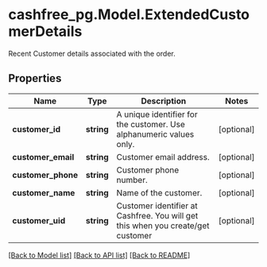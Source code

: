 # cashfree_pg.Model.ExtendedCustomerDetails
Recent Customer details associated with the order.

## Properties

Name | Type | Description | Notes
------------ | ------------- | ------------- | -------------
**customer_id** | **string** | A unique identifier for the customer. Use alphanumeric values only. | [optional] 
**customer_email** | **string** | Customer email address. | [optional] 
**customer_phone** | **string** | Customer phone number. | [optional] 
**customer_name** | **string** | Name of the customer. | [optional] 
**customer_uid** | **string** | Customer identifier at Cashfree. You will get this when you create/get customer | [optional] 

[[Back to Model list]](../README.md#documentation-for-models) [[Back to API list]](../README.md#documentation-for-api-endpoints) [[Back to README]](../README.md)

